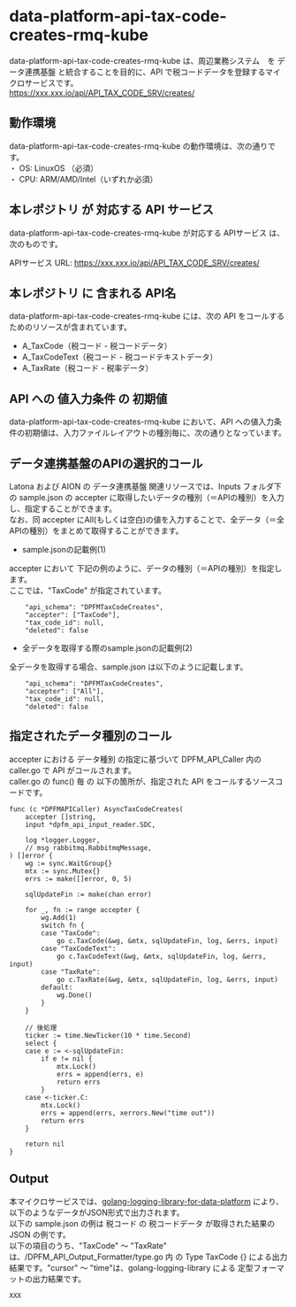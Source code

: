 # data-platform-api-tax-code-creates-rmq-kube

data-platform-api-tax-code-creates-rmq-kube は、周辺業務システム　を データ連携基盤 と統合することを目的に、API で税コードデータを登録するマイクロサービスです。  
https://xxx.xxx.io/api/API_TAX_CODE_SRV/creates/

## 動作環境

data-platform-api-tax-code-creates-rmq-kube の動作環境は、次の通りです。  
・ OS: LinuxOS （必須）  
・ CPU: ARM/AMD/Intel（いずれか必須）  


## 本レポジトリ が 対応する API サービス
data-platform-api-tax-code-creates-rmq-kube が対応する APIサービス は、次のものです。

APIサービス URL: https://xxx.xxx.io/api/API_TAX_CODE_SRV/creates/

## 本レポジトリ に 含まれる API名
data-platform-api-tax-code-creates-rmq-kube には、次の API をコールするためのリソースが含まれています。  

* A_TaxCode（税コード - 税コードデータ）
* A_TaxCodeText（税コード - 税コードテキストデータ）
* A_TaxRate（税コード - 税率データ）

## API への 値入力条件 の 初期値
data-platform-api-tax-code-creates-rmq-kube において、API への値入力条件の初期値は、入力ファイルレイアウトの種別毎に、次の通りとなっています。  

## データ連携基盤のAPIの選択的コール

Latona および AION の データ連携基盤 関連リソースでは、Inputs フォルダ下の sample.json の accepter に取得したいデータの種別（＝APIの種別）を入力し、指定することができます。  
なお、同 accepter にAll(もしくは空白)の値を入力することで、全データ（＝全APIの種別）をまとめて取得することができます。  

* sample.jsonの記載例(1)  

accepter において 下記の例のように、データの種別（＝APIの種別）を指定します。  
ここでは、"TaxCode" が指定されています。    
  
```
	"api_schema": "DPFMTaxCodeCreates",
	"accepter": ["TaxCode"],
	"tax_code_id": null,
	"deleted": false
```
  
* 全データを取得する際のsample.jsonの記載例(2)  

全データを取得する場合、sample.json は以下のように記載します。  

```
	"api_schema": "DPFMTaxCodeCreates",
	"accepter": ["All"],
	"tax_code_id": null,
	"deleted": false
```

## 指定されたデータ種別のコール

accepter における データ種別 の指定に基づいて DPFM_API_Caller 内の caller.go で API がコールされます。  
caller.go の func() 毎 の 以下の箇所が、指定された API をコールするソースコードです。  

```
func (c *DPFMAPICaller) AsyncTaxCodeCreates(
	accepter []string,
	input *dpfm_api_input_reader.SDC,

	log *logger.Logger,
	// msg rabbitmq.RabbitmqMessage,
) []error {
	wg := sync.WaitGroup{}
	mtx := sync.Mutex{}
	errs := make([]error, 0, 5)

	sqlUpdateFin := make(chan error)

	for _, fn := range accepter {
		wg.Add(1)
		switch fn {
		case "TaxCode":
			go c.TaxCode(&wg, &mtx, sqlUpdateFin, log, &errs, input)
		case "TaxCodeText":
			go c.TaxCodeText(&wg, &mtx, sqlUpdateFin, log, &errs, input)
		case "TaxRate":
			go c.TaxRate(&wg, &mtx, sqlUpdateFin, log, &errs, input)
		default:
			wg.Done()
		}
	}

	// 後処理
	ticker := time.NewTicker(10 * time.Second)
	select {
	case e := <-sqlUpdateFin:
		if e != nil {
			mtx.Lock()
			errs = append(errs, e)
			return errs
		}
	case <-ticker.C:
		mtx.Lock()
		errs = append(errs, xerrors.New("time out"))
		return errs
	}

	return nil
}
```

## Output  
本マイクロサービスでは、[golang-logging-library-for-data-platform](https://github.com/latonaio/golang-logging-library-for-data-platform) により、以下のようなデータがJSON形式で出力されます。  
以下の sample.json の例は 税コード の 税コードデータ が取得された結果の JSON の例です。  
以下の項目のうち、"TaxCode" ～ "TaxRate" は、/DPFM_API_Output_Formatter/type.go 内 の Type TaxCode {} による出力結果です。"cursor" ～ "time"は、golang-logging-library による 定型フォーマットの出力結果です。  

```
XXX
```
